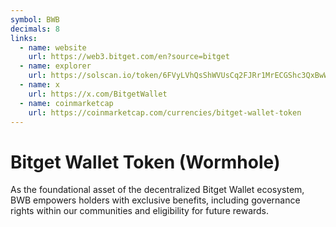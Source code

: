 ```yaml
---
symbol: BWB
decimals: 8
links:
  - name: website
    url: https://web3.bitget.com/en?source=bitget
  - name: explorer
    url: https://solscan.io/token/6FVyLVhQsShWVUsCq2FJRr1MrECGShc3QxBwWtgiVFwK
  - name: x
    url: https://x.com/BitgetWallet
  - name: coinmarketcap
    url: https://coinmarketcap.com/currencies/bitget-wallet-token
---
```


# Bitget Wallet Token (Wormhole)

As the foundational asset of the decentralized Bitget Wallet ecosystem, BWB empowers holders with exclusive benefits, including governance rights within our communities and eligibility for future rewards.
